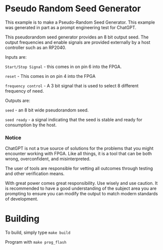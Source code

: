 # Pseudo Random Seed Generator

This example is to make a Pseudo-Random Seed Generator. This example was generated in part as a prompt 
engineering test for ChatGPT.

This pseudorandom seed generator provides an 8 bit output seed. The output frequencies and enable signals are provided externally by a host controller such as an RP2040. 

Inputs are:

`Start/Stop Signal` - this comes in on pin 6 into the FPGA.

`reset` - This comes in on pin 4 into the FPGA

`frequency control` - A 3 bit signal that is used to select 8 different frequency of need.

Outputs are:

`seed` - an 8 bit wide pseudorandom seed.

`seed ready` - a signal indicating that the seed is stable and ready for consumption by the host.

### Notice ###
ChatGPT is not a true source of solutions for the problems that you might encounter working with FPGA.
Like all things, it is a tool that can be both wrong, overconfident, and misinterpreted. 

The user of tools are responsible for vetting all outcomes through testing and other verification means.

With great power comes great responsibility. Use wisely and use caution. It is recommended to have a good understanding of the subject area you are prompting to ensure you can modify the output to match modern standards of development.

# Building

To build, simply type `make build`

Program with `make prog_flash`
